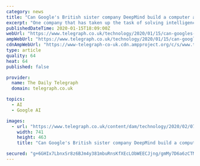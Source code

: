 ```yaml
---
category: news
title: "Can Google's British sister company DeepMind build a computer as smart as the human brain?"
excerpt: "One company that has taken up the task of solving intelligence is DeepMind, the British AI firm bought by Google in 2014. “It's been part of the company's roadmap from the beginning to include ..."
publishedDateTime: 2020-01-15T18:09:00Z
webUrl: "https://www.telegraph.co.uk/technology/2020/01/15/can-googles-british-sister-company-deepmind-build-computer-smart/"
ampWebUrl: "https://www.telegraph.co.uk/technology/2020/01/15/can-googles-british-sister-company-deepmind-build-computer-smart/amp/"
cdnAmpWebUrl: "https://www-telegraph-co-uk.cdn.ampproject.org/c/s/www.telegraph.co.uk/technology/2020/01/15/can-googles-british-sister-company-deepmind-build-computer-smart/amp/"
type: article
quality: 64
heat: 64
published: false

provider:
  name: The Daily Telegraph
  domain: telegraph.co.uk

topics:
  - AI
  - Google AI

images:
  - url: "https://www.telegraph.co.uk/content/dam/technology/2020/02/07/224014877_trans_NvBQzQNjv4Bq4fbnCPI-RDmeGIOcGAVXQHMK-NyMFVVFzJdJCyg9hyQ.jpg"
    width: 741
    height: 463
    title: "Can Google's British sister company DeepMind build a computer as smart as the human brain?"

secured: "g+6GHIx7LbnxSr8z6BJm4y381mbuRnsKfXEcLObWEECJjng/gmMy7D6a6zCTMdDjASCCUfKStktzuI9FASXGYPPQyO50jbwp1HmuGyjWUb8+pZI6skqesrbcOjXKb/od90eZxu7F/RTXQEj4MnjfCnXkjbuR1jJTHbMfYhlxbfdgitvzFASvWCFEizmEXC2irCDjT7/ZfqGs3W+qu1TXjjxasfT5vyibt43z8GJZV7LfQICkrcJLzxHtj6F+Tt52etd1kQC8QGvayvCd+VpUhdMzi75t4jbr6hCmF55YwG+lqwHfNfuPfSmJRLT3bywa;hWjLs+m8OvJT98gfdz1bnA=="
---
```


